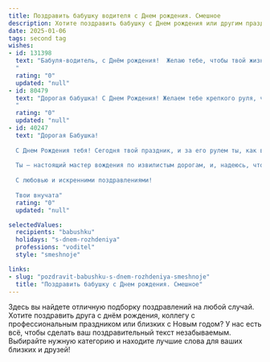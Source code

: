 ```yaml
---
title: Поздравить бабушку водителя c Днем рождения. Смешное
description: Хотите поздравить бабушку c Днем рождения или другим праздником? Наш ИИ создаст незабываемое поздравление, а вы обязательно выделитесь среди других.  
date: 2025-01-06
tags: second tag
wishes:
- id: 131398
  text: "Бабуля-водитель, с Днём рождения!  Желаю тебе, чтобы твой жизненный путь был таким же прямым, как автобан, а все препятствия на нём — лишь мелкие ямки, которые ты, опытный асфальтопроламыватель, легко объедешь!  Пусть бензин в твоей жизни всегда будет 95-й, настроение —  вечно на полном баке, а здоровье —  в идеальном состоянии, даже лучше, чем после полной диагностики в автосервисе!
  "
  rating: "0"
  updated: "null"
- id: 80479
  text: "Дорогая бабушка! С Днем Рождения! Желаем тебе крепкого руля, чтобы все опасности обходили тебя стороной, и чтобы бензин в баке твоей жизни никогда не заканчивался! 🎉
  "
  rating: "0"
  updated: "null"
- id: 40247
  text: "Дорогая Бабушка!
  
  С Днем Рождения тебя! Сегодня твой праздник, и за его рулем ты, как всегда, на высоте! Желаю, чтобы в жизни твоей не было пробок на пути к счастью, а светофоры всегда загорали зеленым светом!
  
  Ты – настоящий мастер вождения по извилистым дорогам, и, надеюсь, что в следующем году ты справишься даже с маршруткой, полной внучат! Пусть каждый поворот судьбы приносит только радость и новые впечатления, а впереди всегда будет только ровная дорога!
  
  С любовью и искренними поздравлениями!
  
  Твои внучата"
  rating: "0"
  updated: "null"

selectedValues:
  recipients: "babushku"
  holidays: "s-dnem-rozhdeniya"
  professions: "voditel"
  style: "smeshnoje"

links:
- slug: "pozdravit-babushku-s-dnem-rozhdeniya-smeshnoje"
  title: "Поздравить бабушку c Днем рождения. Смешное"
---
```


Здесь вы найдете отличную подборку поздравлений на любой случай.
Хотите поздравить друга с днём рождения, коллегу с профессиональным праздником или близких с Новым годом? У нас есть всё, чтобы сделать ваш поздравительный текст незабываемым. Выбирайте нужную категорию и находите лучшие слова для ваших близких и друзей!
